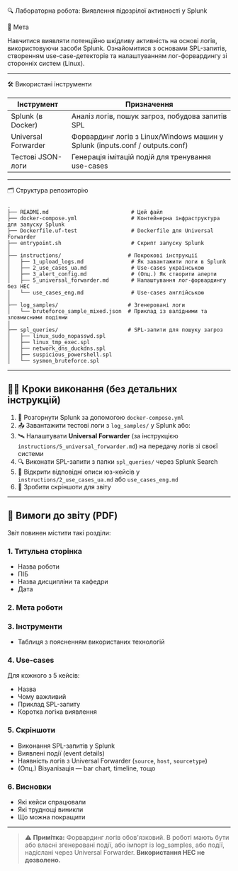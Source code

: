 🔍 Лабораторна робота: Виявлення підозрілої активності у Splunk

🎯 Мета

Навчитися виявляти потенційно шкідливу активність на основі логів, використовуючи засоби Splunk. Ознайомитися з основами SPL-запитів, створенням use-case-детекторів та налаштуванням лог-форвардингу зі сторонніх систем (Linux).

---

🛠️ Використані інструменти

| Інструмент               | Призначення                                                                 |
|--------------------------|-----------------------------------------------------------------------------|
| Splunk (в Docker)    | Аналіз логів, пошук загроз, побудова запитів SPL                            |
| Universal Forwarder  | Форвардинг логів з Linux/Windows машин у Splunk (inputs.conf / outputs.conf)|
| Тестові JSON-логи    | Генерація імітацій подій для тренування use-cases                          |

---

🗂️ Структура репозиторію

```
.
├── README.md                          # Цей файл
├── docker-compose.yml                 # Контейнерна інфраструктура для запуску Splunk
├── Dockerfile.uf-test                 # Dockerfile для Universal Forwarder
├── entrypoint.sh                      # Скрипт запуску Splunk
│
├── instructions/                     # Покрокові інструкції
│   ├── 1_upload_logs.md               # Як завантажити логи в Splunk
│   ├── 2_use_cases_ua.md              # Use-cases українською
│   ├── 3_alert_config.md              # (Опц.) Як створити алерти
│   ├── 5_universal_forwarder.md       # Налаштування лог-форвардингу без HEC
│   └── use_cases_eng.md               # Use-cases англійською
│
├── log_samples/                      # Згенеровані логи
│   └── bruteforce_sample_mixed.json  # Приклад із валідними та зловмисними подіями
│
├── spl_queries/                      # SPL-запити для пошуку загроз
│   ├── linux_sudo_nopasswd.spl
│   ├── linux_tmp_exec.spl
│   ├── network_dns_duckdns.spl
│   ├── suspicious_powershell.spl
│   └── sysmon_bruteforce.spl
```

---

## 🚶‍♂️ Кроки виконання (без детальних інструкцій)

1. 🔧 Розгорнути Splunk за допомогою `docker-compose.yml`
2. 📤 Завантажити тестові логи з `log_samples/` у Splunk або:
3. 🛰️ Налаштувати **Universal Forwarder** (за інструкцією `instructions/5_universal_forwarder.md`) на передачу логів зі своєї системи
4. 🔍 Виконати SPL-запити з папки `spl_queries/` через Splunk Search
5. 📑 Відкрити відповідні описи юз-кейсів у `instructions/2_use_cases_ua.md` або `use_cases_eng.md`
6. 📸 Зробити скріншоти для звіту

---

## 📄 Вимоги до звіту (PDF)

Звіт повинен містити такі розділи:

### 1. Титульна сторінка
- Назва роботи
- ПІБ
- Назва дисципліни та кафедри
- Дата

### 2. Мета роботи

### 3. Інструменти
- Таблиця з поясненням використаних технологій

### 4. Use-cases
Для кожного з 5 кейсів:
- Назва
- Чому важливий
- Приклад SPL-запиту
- Коротка логіка виявлення

### 5. Скріншоти
- Виконання SPL-запитів у Splunk
- Виявлені події (event details)
- Наявність логів з Universal Forwarder (`source`, `host`, `sourcetype`)
- (Опц.) Візуалізація — bar chart, timeline, тощо

### 6. Висновки
- Які кейси спрацювали
- Які труднощі виникли
- Що можна покращити

---

> ⚠️ **Примітка:** Форвардинг логів обов'язковий. В роботі мають бути або власні згенеровані події, або імпорт із log_samples, або події, надіслані через Universal Forwarder. **Використання HEC не дозволено.**
